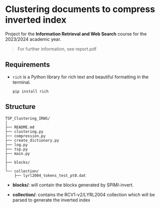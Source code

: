 # Clustering documents to compress inverted index 
Project for the **Information Retrieval and Web Search** course for the 2023/2024 academic year.
> For further information, see report.pdf

## Requirements

- `rich` is a Python library for rich text and beautiful formatting in the terminal.
	```
	pip install rich
	```


## Structure
```
TSP_Clustering_IRWS/
│
├── README.md
├── clustering.py
├── compression.py
├── create_dictionary.py
├── log.py
├── tsp.py
├── main.py
│
├── blocks/
│
└── collection/
    ├── lyrl2004_tokens_test_pt0.dat
```


- **blocks/**: will contain the blocks generated by SPIMI-invert.

- **collection/**: contains the RCV1-v2/LYRL2004 collection which will be parsed to generate the inverted index




